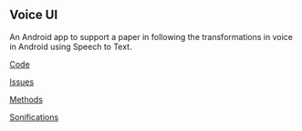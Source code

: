 ## Voice UI

An Android app to support a paper in following the transformations in voice in Android using Speech
to Text.

[Code](https://github.com/iaine/VoiceUI)

[Issues](https://github.com/iaine/VoiceUI/issues)

[Methods](methods)

[Sonifications](audio.html)
